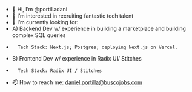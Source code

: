 - 👋 Hi, I’m @portilladani
- 👀 I’m interested in recruiting fantastic tech talent
- 🌱 I’m currently looking for: 
-    A) Backend Dev w/ experience in building a marketplace and building complex SQL queries
-       Tech Stack: Next.js; Postgres; deploying Next.js on Vercel. 
-    B) Frontend Dev w/ experience in Radix UI/ Stitches
-       Tech Stack: Radix UI / Stitches
- 📫 How to reach me: daniel.portilla@buscojobs.com

<!---
portilladani/portilladani is a ✨ special ✨ repository because its `README.md` (this file) appears on your GitHub profile.
You can click the Preview link to take a look at your changes.
--->
